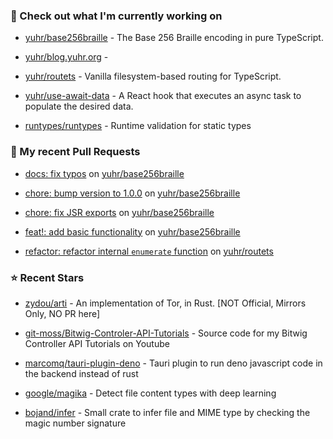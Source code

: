 ### 👷 Check out what I'm currently working on



- [yuhr/base256braille](https://github.com/yuhr/base256braille) - The Base 256 Braille encoding in pure TypeScript.

- [yuhr/blog.yuhr.org](https://github.com/yuhr/blog.yuhr.org) - 

- [yuhr/routets](https://github.com/yuhr/routets) - Vanilla filesystem-based routing for TypeScript.

- [yuhr/use-await-data](https://github.com/yuhr/use-await-data) - A React hook that executes an async task to populate the desired data.

- [runtypes/runtypes](https://github.com/runtypes/runtypes) - Runtime validation for static types

### 🔨 My recent Pull Requests



- [docs: fix typos](https://github.com/yuhr/base256braille/pull/4) on [yuhr/base256braille](https://github.com/yuhr/base256braille)

- [chore: bump version to 1.0.0](https://github.com/yuhr/base256braille/pull/3) on [yuhr/base256braille](https://github.com/yuhr/base256braille)

- [chore: fix JSR exports](https://github.com/yuhr/base256braille/pull/2) on [yuhr/base256braille](https://github.com/yuhr/base256braille)

- [feat!: add basic functionality](https://github.com/yuhr/base256braille/pull/1) on [yuhr/base256braille](https://github.com/yuhr/base256braille)

- [refactor: refactor internal `enumerate` function](https://github.com/yuhr/routets/pull/72) on [yuhr/routets](https://github.com/yuhr/routets)

### ⭐ Recent Stars



- [zydou/arti](https://github.com/zydou/arti) - An implementation of Tor, in Rust. [NOT Official, Mirrors Only, NO PR here] 

- [git-moss/Bitwig-Controler-API-Tutorials](https://github.com/git-moss/Bitwig-Controler-API-Tutorials) - Source code for my Bitwig Controller API Tutorials on Youtube

- [marcomq/tauri-plugin-deno](https://github.com/marcomq/tauri-plugin-deno) - Tauri plugin to run deno javascript code in the backend instead of rust

- [google/magika](https://github.com/google/magika) - Detect file content types with deep learning

- [bojand/infer](https://github.com/bojand/infer) - Small crate to infer file and MIME type by checking the magic number signature 